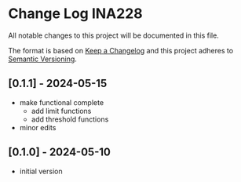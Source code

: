 # Change Log INA228

All notable changes to this project will be documented in this file.

The format is based on [Keep a Changelog](http://keepachangelog.com/)
and this project adheres to [Semantic Versioning](http://semver.org/).


## [0.1.1] - 2024-05-15
- make functional complete
  - add limit functions
  - add threshold functions
- minor edits


## [0.1.0] - 2024-05-10
- initial version



